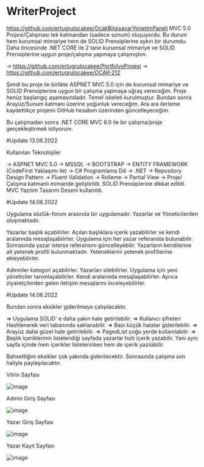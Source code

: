 # WriterProject

https://github.com/ertugrulocakee/OcakBilgisayarYonetimPaneli MVC 5.0 Projesi/Çalışması tek katmandan (sadece sunum) oluşuyordu. Bu durum hem kurumsal mimariye hem de SOLID Prensiplerine aykırı bir durumdu.
Daha öncesinde .NET CORE ile 2 tane kurumsal mimariye ve SOLID Prensiplerine uygun proje/çalışma yapmaya çalışmıştım.

-> https://github.com/ertugrulocakee/PortfolyoProjesi
-> https://github.com/ertugrulocakee/OCAK-212

Şimdi bu proje ile birlikte ASPNET MVC 5.0 için de
kurumsal mimariye ve SOLID Prensiplerine uygun bir çalışma yapmaya uğraş vereceğim. Proje henüz başlangıç aşamasındadır. Temel iskeleti kurulmuştur. Bundan sonra Arayüz/Sunum
katmanı üzerine yoğunluk vereceğim. Ara ara ilerleme kaydettikçe projemi GitHub hesabım üzerinden güncelleyeceğim.

Bu çalışmadan sonra .NET CORE MVC 6.0 ile bir çalışma/proje gerçekleştirmek istiyorum.

#Update 13.06.2022

Kullanılan Teknolojiler

-> ASPNET MVC 5.0
-> MSSQL
-> BOOTSTRAP
-> ENTITY FRAMEWORK (CodeFirst Yaklaşımı ile)
-> C# Programlama Dili
-> .NET
-> Repository Design Pattern
-> Fluent Validation
-> Rolleme
-> Partial View
-> Proje/Çalışma katmanlı mimaride geliştirildi. SOLID Prensiplerine dikkat edildi. MVC Yazılım Tasarım Deseni kullanıldı.

#Update 14.06.2022

Uygulama sözlük-forum arasında bir uygulamadır. Yazarlar ve Yöneticilerden oluşmaktadır. 

Yazarlar başlık açabilirler. Açılan başlıklara içerik yazabilirler ve kendi aralarında mesajlaşabilirler.
Uygulama için her yazar referansta bulunabilir. Sonrasında yazar isterse referansını güncelleyebilir. 
Yazarların kendilerine ait yetenek profili bulunmaktadır. Yeteneklerini yetenek profillerine ekleyebilirler.

Adminler kategori açabilirler. Yazarları silebilirler. Uygulama için yeni yöneticiler tanımlayabilirler. Kendi aralarında mesajlaşabilirler. Ayrıca ziyaretçilerden gelen iletişim mesajlarını inceleyebilirler.

#Update 14.06.2022

Bundan sonra eksikler giderilmeye çalışılacaktır. 

=> Uygulama SOLID' e daha yakın hale getirilebilir. 
=> Kullanıcı şifreleri Hashlenerek veri tabanında saklanabilir.
=> Bazı küçük hatalar giderilebilir.
=> Arayüz daha güzel hale getirilebilir.
=> PagedList çoğu yerde kullanılabilir. 
=> Başlık içeriklerinin listelendiği sayfada yazarlar hızlı içerik yazabilir. Yani aynı sayfa içinde hem içerikler listelenirken hem de içerik yazılabilir. 

Bahsettiğim eksikler çok yakında giderilecektir. Sonrasında çalışma son haliyle paylaşılacaktır. 

Vitrin Sayfası

![image](https://user-images.githubusercontent.com/83928393/173523496-a8c3eb26-4006-4f60-8c38-9810ed2ca466.png)

Admin Giriş Sayfası

![image](https://user-images.githubusercontent.com/83928393/173523731-ca68c77d-d489-4d17-aaba-5aa4797ba450.png)

Yazar Giriş Sayfası

![image](https://user-images.githubusercontent.com/83928393/173523886-a61ddacf-3086-4d3a-9a3e-7e52d79e215e.png)

Yazar Kayıt Sayfası

![image](https://user-images.githubusercontent.com/83928393/173524059-b33939d8-6cdc-4f5f-ac84-3c4625d90187.png)



